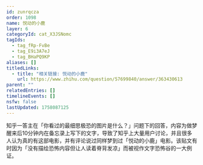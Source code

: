 ```yaml
---
id: zunrqcza
order: 1098
name: 悦动的小鹿
layer: 6
categoryId: cat_X3JSNomc
tagIds:
  - tag_fRp-FvBe
  - tag_E9i3A7eJ
  - tag_BHaPQ9KP
aliases: []
titledLinks:
  - title: "相关链接: 悦动的小鹿"
    url: https://www.zhihu.com/question/57699840/answer/363430613
parent: ""
relatedEntries: []
timelineEvents: []
nsfw: false
lastUpdated: 1758087125
---
```


知乎一答主在「你看过的最细思极恐的图片是什么？」问题下的回答，内容为做梦醒来后10分钟内在备忘录上写下的文字，导致了知乎上大量用户讨论，并且很多人认为真的有这部电影，并有评论说过同样梦到过「悦动的小鹿」电影。该贴文有时因为「没有描绘恐怖内容但让人读着脊背发凉」而被视作文字恐怖谷的一大例证。